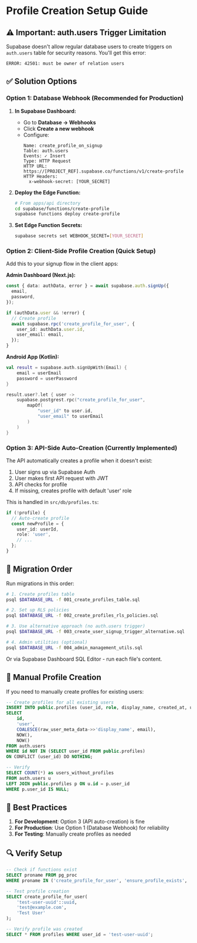 # Profile Creation Setup Guide

## ⚠️ Important: auth.users Trigger Limitation

Supabase doesn't allow regular database users to create triggers on `auth.users` table for security reasons. You'll get this error:
```
ERROR: 42501: must be owner of relation users
```

## ✅ Solution Options

### Option 1: Database Webhook (Recommended for Production)

1. **In Supabase Dashboard:**
   - Go to **Database → Webhooks**
   - Click **Create a new webhook**
   - Configure:
     ```
     Name: create_profile_on_signup
     Table: auth.users
     Events: ✓ Insert
     Type: HTTP Request
     HTTP URL: https://[PROJECT_REF].supabase.co/functions/v1/create-profile
     HTTP Headers: 
       x-webhook-secret: [YOUR_SECRET]
     ```

2. **Deploy the Edge Function:**
   ```bash
   # From apps/api directory
   cd supabase/functions/create-profile
   supabase functions deploy create-profile
   ```

3. **Set Edge Function Secrets:**
   ```bash
   supabase secrets set WEBHOOK_SECRET=[YOUR_SECRET]
   ```

### Option 2: Client-Side Profile Creation (Quick Setup)

Add this to your signup flow in the client apps:

**Admin Dashboard (Next.js):**
```typescript
const { data: authData, error } = await supabase.auth.signUp({
  email,
  password,
});

if (authData.user && !error) {
  // Create profile
  await supabase.rpc('create_profile_for_user', {
    user_id: authData.user.id,
    user_email: email,
  });
}
```

**Android App (Kotlin):**
```kotlin
val result = supabase.auth.signUpWith(Email) {
    email = userEmail
    password = userPassword
}

result.user?.let { user ->
    supabase.postgrest.rpc("create_profile_for_user", 
        mapOf(
            "user_id" to user.id,
            "user_email" to userEmail
        )
    )
}
```

### Option 3: API-Side Auto-Creation (Currently Implemented)

The API automatically creates a profile when it doesn't exist:

1. User signs up via Supabase Auth
2. User makes first API request with JWT
3. API checks for profile
4. If missing, creates profile with default 'user' role

This is handled in `src/db/profiles.ts`:
```typescript
if (!profile) {
  // Auto-create profile
  const newProfile = {
    user_id: userId,
    role: 'user',
    // ... 
  };
}
```

## 📝 Migration Order

Run migrations in this order:

```bash
# 1. Create profiles table
psql $DATABASE_URL -f 001_create_profiles_table.sql

# 2. Set up RLS policies
psql $DATABASE_URL -f 002_create_profiles_rls_policies.sql

# 3. Use alternative approach (no auth.users trigger)
psql $DATABASE_URL -f 003_create_user_signup_trigger_alternative.sql

# 4. Admin utilities (optional)
psql $DATABASE_URL -f 004_admin_management_utils.sql
```

Or via Supabase Dashboard SQL Editor - run each file's content.

## 🔧 Manual Profile Creation

If you need to manually create profiles for existing users:

```sql
-- Create profiles for all existing users
INSERT INTO public.profiles (user_id, role, display_name, created_at, updated_at)
SELECT 
    id,
    'user',
    COALESCE(raw_user_meta_data->>'display_name', email),
    NOW(),
    NOW()
FROM auth.users
WHERE id NOT IN (SELECT user_id FROM public.profiles)
ON CONFLICT (user_id) DO NOTHING;

-- Verify
SELECT COUNT(*) as users_without_profiles
FROM auth.users u
LEFT JOIN public.profiles p ON u.id = p.user_id
WHERE p.user_id IS NULL;
```

## 🎯 Best Practices

1. **For Development**: Option 3 (API auto-creation) is fine
2. **For Production**: Use Option 1 (Database Webhook) for reliability
3. **For Testing**: Manually create profiles as needed

## 🔍 Verify Setup

```sql
-- Check if functions exist
SELECT proname FROM pg_proc 
WHERE proname IN ('create_profile_for_user', 'ensure_profile_exists', 'is_admin', 'get_user_role');

-- Test profile creation
SELECT create_profile_for_user(
    'test-user-uuid'::uuid,
    'test@example.com',
    'Test User'
);

-- Verify profile was created
SELECT * FROM profiles WHERE user_id = 'test-user-uuid';
```